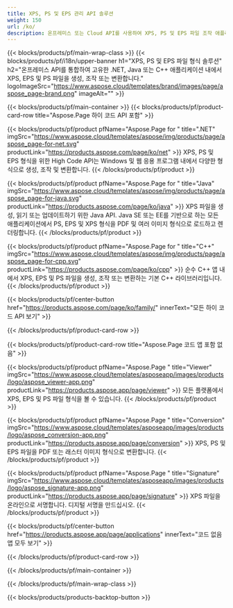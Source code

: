 ```yaml
---
title: XPS, PS 및 EPS 관리 API 솔루션
weight: 150
url: /ko/
description: 온프레미스 또는 Cloud API를 사용하여 XPS, PS 및 EPS 파일 조작 애플리케이션을 개발하거나 단순히 크로스 플랫폼 앱을 사용하여 XPS, PS 및 EPS 파일을 보거나 병합하거나 변환할 수 있습니다.
---
```



{{< blocks/products/pf/main-wrap-class >}}
{{< blocks/products/pf/i18n/upper-banner h1="XPS, PS 및 EPS 파일 형식 솔루션" h2="온프레미스 API를 통합하여 고유한 .NET, Java 또는 C++ 애플리케이션 내에서 XPS, EPS 및 PS 파일을 생성, 조작 또는 변환합니다." logoImageSrc="https://www.aspose.cloud/templates/brand/images/page/aspose_page-brand.png" imageAlt="" >}}

{{< blocks/products/pf/main-container >}}
{{< blocks/products/pf/product-card-row title="Aspose.Page 하이 코드 API 포함" >}}

{{< blocks/products/pf/product pfName="Aspose.Page for " title=".NET" imgSrc="https://www.aspose.cloud/templates/aspose/img/products/page/aspose_page-for-net.svg" productLink="https://products.aspose.com/page/ko/net" >}}
XPS, PS 및 EPS 형식을 위한 High Code API는 Windows 및 웹 응용 프로그램 내에서 다양한 형식으로 생성, 조작 및 변환합니다.
{{< /blocks/products/pf/product >}}

{{< blocks/products/pf/product pfName="Aspose.Page for " title="Java" imgSrc="https://www.aspose.cloud/templates/aspose/img/products/page/aspose_page-for-java.svg" productLink="https://products.aspose.com/page/ko/java" >}}
XPS 파일을 생성, 읽기 또는 업데이트하기 위한 Java API. Java SE 또는 EE를 기반으로 하는 모든 애플리케이션에서 PS, EPS 및 XPS 형식을 PDF 및 여러 이미지 형식으로 로드하고 렌더링합니다.
{{< /blocks/products/pf/product >}}

{{< blocks/products/pf/product pfName="Aspose.Page for " title="C++" imgSrc="https://www.aspose.cloud/templates/aspose/img/products/page/aspose_page-for-cpp.svg" productLink="https://products.aspose.com/page/ko/cpp" >}}
순수 C++ 앱 내에서 XPS, EPS 및 PS 파일을 생성, 조작 또는 변환하는 기본 C++ 라이브러리입니다.
{{< /blocks/products/pf/product >}}

{{< blocks/products/pf/center-button href="https://products.aspose.com/page/ko/family/" innerText="모든 하이 코드 API 보기" >}}

{{< /blocks/products/pf/product-card-row >}}

{{< blocks/products/pf/product-card-row title="Aspose.Page 코드 앱 포함 없음" >}}

{{< blocks/products/pf/product pfName="Aspose.Page " title="Viewer" imgSrc="https://www.aspose.cloud/templates/asposeapp/images/products/logo/aspose_viewer-app.png" productLink="https://products.aspose.app/page/viewer" >}}
모든 플랫폼에서 XPS, EPS 및 PS 파일 형식을 볼 수 있습니다.
{{< /blocks/products/pf/product >}}

{{< blocks/products/pf/product pfName="Aspose.Page " title="Conversion" imgSrc="https://www.aspose.cloud/templates/asposeapp/images/products/logo/aspose_conversion-app.png" productLink="https://products.aspose.app/page/conversion" >}}
XPS, PS 및 EPS 파일을 PDF 또는 래스터 이미지 형식으로 변환합니다.
{{< /blocks/products/pf/product >}}

{{< blocks/products/pf/product pfName="Aspose.Page " title="Signature" imgSrc="https://www.aspose.cloud/templates/asposeapp/images/products/logo/aspose_signature-app.png" productLink="https://products.aspose.app/page/signature" >}}
XPS 파일을 온라인으로 서명합니다. 디지털 서명을 만드십시오.
{{< /blocks/products/pf/product >}}

{{< blocks/products/pf/center-button href="https://products.aspose.app/page/applications" innerText="코드 없음 앱 모두 보기" >}}

{{< /blocks/products/pf/product-card-row >}}

{{< /blocks/products/pf/main-container >}}


{{< /blocks/products/pf/main-wrap-class >}}

{{< blocks/products/products-backtop-button >}}